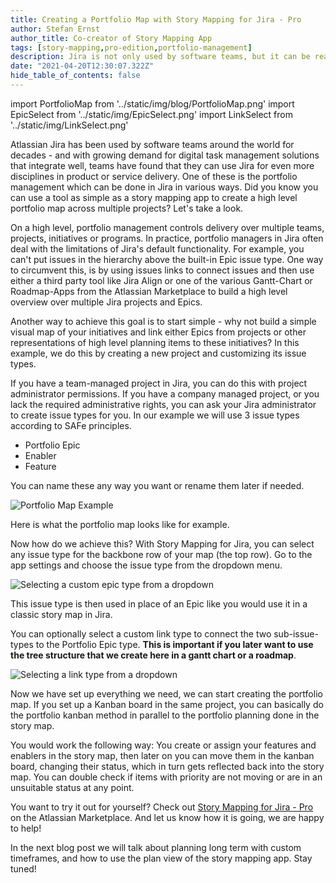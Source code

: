 ```yaml
---
title: Creating a Portfolio Map with Story Mapping for Jira - Pro
author: Stefan Ernst
author_title: Co-creator of Story Mapping App
tags: [story-mapping,pro-edition,portfolio-management]
description: Jira is not only used by software teams, but it can be really useful even for portfolio management. Learn how you can create a simple portfolio map using Story Mapping for Jira - Pro.
date: "2021-04-20T12:30:07.322Z"
hide_table_of_contents: false
---
```

import PortfolioMap from '../static/img/blog/PortfolioMap.png'
import EpicSelect from '../static/img/EpicSelect.png'
import LinkSelect from '../static/img/LinkSelect.png'


Atlassian Jira has been used by software teams around the world for decades - and with
growing demand for digital task management solutions that integrate well, teams have found
that they can use Jira for even more disciplines in product or service delivery.
One of these is the portfolio management which can be done in
Jira in various ways. Did you know you can use a tool as simple as
a story mapping app to create a high level portfolio map across multiple projects?
Let's take a look.

<!--truncate-->

On a high level, portfolio management controls delivery over 
multiple teams, projects, initiatives or programs. In practice,
portfolio managers in Jira often deal with the limitations 
of Jira's default functionality. For example, you can't put issues in the hierarchy 
above the built-in Epic issue type.
One way to circumvent this, is by using issues links to connect issues
and then use either a third party tool like Jira Align or one of
the various Gantt-Chart or Roadmap-Apps from the Atlassian Marketplace
to build a high level overview over multiple Jira projects and Epics.

Another way to achieve this goal is to start simple - why not build a
simple visual map of your initiatives and link either Epics from projects or
other representations of high level planning items to these initiatives?
In this example, we do this by creating a new project and customizing its issue types.

If you have a team-managed project in Jira, you can do this
with project administrator permissions. If you have a company managed project,
or you lack the required administrative rights, you can ask your Jira
administrator to create issue types for you. In our example we will
use 3 issue types according to SAFe principles.

- Portfolio Epic
- Enabler
- Feature

You can name these any way you want or rename them later if needed.

<img src={PortfolioMap} style={{width:490,height:377}} alt="Portfolio Map Example" />

Here is what the portfolio map looks like for example.

Now how do we achieve this? With Story Mapping for Jira, you can select 
any issue type for the backbone row of your map (the top row). Go to the
app settings and choose the issue type from the dropdown menu.

<img src={EpicSelect} style={{width:245,height:232}} alt="Selecting a custom epic type from a dropdown" />

This issue type is then used in place of an Epic like you would use it in
a classic story map in Jira.

You can optionally select a custom link type to connect the two sub-issue-types
to the Portfolio Epic type. **This is important if you later want to use
the tree structure that we create here in a gantt chart or a roadmap**.

<img src={LinkSelect} style={{width:245,height:232}} alt="Selecting a link type from a dropdown" />

Now we have set up everything we need, we can start creating the portfolio map.
If you set up a Kanban board in the same project, you can basically
do the portfolio kanban method in parallel to the portfolio planning done in the 
story map. 

You would work the following way: You create or assign your features and enablers
in the story map, then later on you can move them in the kanban board, changing
their status, which in turn gets reflected back into the story map. You can
double check if items with priority are not moving or are in an unsuitable
status at any point.

You want to try it out for yourself? 
Check out [Story Mapping for Jira - Pro](https://marketplace.atlassian.com/1224417) on the Atlassian Marketplace.
And let us know how it is going, we are happy to help!

In the next blog post we will talk about planning long term with
custom timeframes, and how to use the plan view of the story mapping app. Stay tuned!
